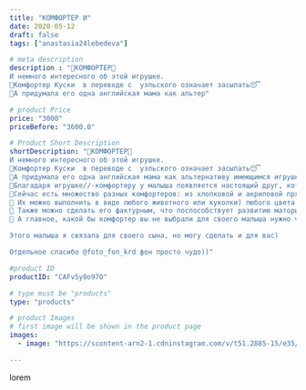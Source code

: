 ```yaml
---
title: "КОМФОРТЕР И"
date: 2020-05-12
draft: false
tags: ["anastasia24lebedeva"]

# meta description
description : "🎀КОМФОРТЕР🎀
И немного интересного об этой игрушке.
🧶Комфортер Куски  в переводе с  уэльского означает засыпать😴
🧶А придумала его одна английская мама как альтер"

# product Price
price: "3000"
priceBefore: "3600.0"

# Product Short Description
shortDescription: "🎀КОМФОРТЕР🎀
И немного интересного об этой игрушке.
🧶Комфортер Куски  в переводе с  уэльского означает засыпать😴
🧶А придумала его одна английская мама как альтернативу имеющимся игрушкам с которыми можно не только играть, но и спать маленькому ребёнку🤱
🧶Благадаря игрушке//-комфортеру у малыша появляется настоящий друг, который всегда рядом и пахнет мамой)
🧶Сейчас есть множество разных комфортеров: из хлопковой и акриловой пряжи,даже плюшевой, а еще текстильные комфортеры. Телом этой игрушке служит связанная салфетка, ткань или связанное, но ненаполненное тельце.
🧶 Их можно выполнить в виде любого животного или куколки) любого цвета или сочетания цветов.
🧶 Также можно сделать его фактурным, что поспособствует развитию маторики рук с раннего возраста👆
🧶 А главное, какой бы комфортер вы не выбрали для своего малыша нужно чтобы он был сделан с 🧡

Этого малыша я связала для своего сына, но могу сделать и для вас)

Отдельное спасибо @foto_fon_krd фон просто чудо))"

#product ID
productID: "CAFvSy0o97O"

# type must be "products"
type: "products"

# product Images
# first image will be shown in the product page
images:
  - image: "https://scontent-arn2-1.cdninstagram.com/v/t51.2885-15/e35/96359551_115185449946093_7551197907111444117_n.jpg?se=7&tp=1&_nc_ht=scontent-arn2-1.cdninstagram.com&_nc_cat=109&_nc_ohc=9cl18PUVPRYAX-nzXlX&ccb=7-4&oh=c97e186ffb97a45024242ce99bb27e9c&oe=608179C4&ig_cache_key=MjMwNzQ1ODM4MzgwNDA5NjIwNg%3D%3D.2-ccb7-4"

---
```

lorem
